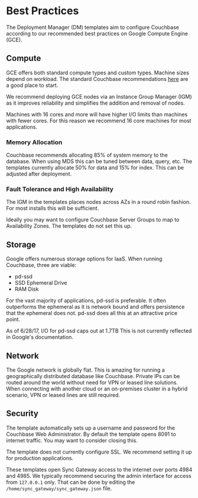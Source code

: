 # Best Practices

The Deployment Manager (DM) templates aim to configure Couchbase according to our recommended best practices on Google Compute Engine (GCE).

## Compute

GCE offers both standard compute types and custom types.  Machine sizes depend on workload.  The standard Couchbase recommendations [here](https://developer.couchbase.com/documentation/server/current/install/pre-install.html) are a good place to start.

We recommend deploying GCE nodes via an Instance Group Manager (IGM) as it improves reliability and simplifies the addition and removal of nodes.

Machines with 16 cores and more will have higher I/O limits than machines with fewer cores.  For this reason we recommend 16 core machines for most applications.

### Memory Allocation

Couchbase recommends allocating 85% of system memory to the database. When using MDS this can be tuned between data, query, etc. The templates currently allocate 50% for data and 15% for index. This can be adjusted after deployment.

### Fault Tolerance and High Availability

The IGM in the templates places nodes across AZs in a round robin fashion.  For most installs this will be sufficient.

Ideally you may want to configure Couchbase Server Groups to map to Availability Zones.  The templates do not set this up.

## Storage

Google offers numerous storage options for IaaS.  When running Couchbase, three are viable:

* pd-ssd
* SSD Ephemeral Drive
* RAM Disk

For the vast majority of applications, pd-ssd is preferable.  It often outperforms the ephemeral as it is network bound and offers persistence that the ephemeral does not.  pd-ssd does all this at an attractive price point.

As of 6/28/17, I/O for pd-ssd caps out at 1.7TB  This is not currently reflected in Google's documentation.

## Network

The Google network is globally flat.  This is amazing for running a geographically distributed database like Couchbase.  Private IPs can be routed around the world without need for VPN or leased line solutions.  When connecting with another cloud or an on-premises cluster in a hybrid scenario, VPN or leased lines are still required.

## Security

The template automatically sets up a username and password for the Couchbase Web Administrator.  By default the template opens 8091 to internet traffic.  You may want to consider closing this.

The template does not currently configure SSL. We recommend setting it up for production applications.

These templates open Sync Gateway access to the internet over ports 4984 and 4985.  We typically recommend securing the admin interface for access from `127.0.0.1` only.  That can be done by editing the `/home/sync_gateway/sync_gateway.json` file.
